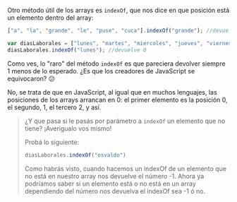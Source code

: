Otro método útil de los arrays es `indexOf`, que nos dice en que posición está un elemento dentro del array:

```javascript
["a", "la", "grande", "le", "puse", "cuca"].indexOf("grande"); //devuelve 2

var diasLaborales = ["lunes", "martes", "miercoles", "jueves", "viernes"]
diasLaborales.indexOf("lunes"); //devuelve 0
```

Como ves, lo "raro" del método `indexOf` es que pareciera devolver siempre 1 menos de lo esperado. ¿Es que los creadores de JavaScript se equivocaron? :confused:

No, se trata de que en JavaScript, al igual que en muchos lenguajes, las posiciones de los arrays arrancan en 0: el primer elemento es la posición 0, el segundo, 1, el tercero 2, y así.

> ¿Y que pasa si le pasás por parámetro a `indexOf` un elemento que no tiene? ¡Averigualo vos mismo!
>
> Probá lo siguiente:
>
> ```javascript
> diasLaborales.indexOf("osvaldo")
> ```
>
> Como habrás visto, cuando hacemos un indexOf de un elemento que no está en nuestro array nos devuelve el número -1.
Ahora ya podríamos saber si un elemento está o no está en un array dependiendo del número nos devuelva el indexOf sea -1 ó no.
>


